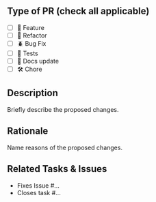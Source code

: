 ## Type of PR (check all applicable)

- [ ] 🚀 Feature
- [ ] 🧹 Refactor
- [ ] 🪲 Bug Fix
- [ ] 📝 Tests
- [ ] 📖 Docs update
- [ ] 🛠️ Chore

## Description
Briefly describe the proposed changes.

## Rationale
Name reasons of the proposed changes.

## Related Tasks & Issues

- Fixes Issue #...
- Closes task #...
